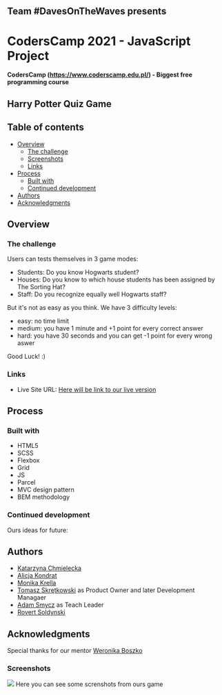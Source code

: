 ## Team #DavesOnTheWaves presents


# CodersCamp 2021 - JavaScript Project
**CodersCamp (https://www.coderscamp.edu.pl/) - Biggest free programming course** 

## Harry Potter Quiz Game

## Table of contents

- [Overview](#overview)
  - [The challenge](#the-challenge)
  - [Screenshots](#screenshots)
  - [Links](#links)
- [Process](#process)
  - [Built with](#built-with)
  - [Continued development](#continued-development)
- [Authors](#authors)
- [Acknowledgments](#acknowledgments)

## Overview

### The challenge

Users can tests themselves in 3 game modes:

- Students: Do you know Hogwarts student?
- Houses: Do you know to which house students has been assigned by The Sorting Hat? 
- Staff: Do you recognize equally well Hogwarts staff?

But it's not as easy as you think. We have 3 difficulty levels:
- easy: no time limit
- medium: you have 1 minute and +1 point for every correct answer
- hard: you have 30 seconds and you can get -1 point for every wrong aswer

Good Luck! :)

### Links

- Live Site URL: [Here will be link to our live version](https://your-live-site-url.com)

## Process

### Built with

- HTML5
- SCSS
- Flexbox
- Grid
- JS
- Parcel
- MVC design pattern
- BEM methodology


### Continued development

Ours ideas for future:


## Authors

 - [Katarzyna Chmielecka](https://github.com/KatarzynaChmielecka)
 - [Alicja Kondrat](https://github.com/pierwszazlewej)
 - [Monika Krella](https://github.com/MonikaKrella)
 - [Tomasz Skrętkowski](https://github.com/n0macx) as Product Owner and later Development Managaer
 - [Adam Smycz](https://github.com/Smyku6) as Teach Leader
 - [Rovert Soldynski](https://github.com/RobertS-ki) 

## Acknowledgments

Special thanks for our mentor [Weronika Boszko](https://github.com/vieraboschkova)

### Screenshots

![](./screenshot.jpg)
Here you can see some screnshots from ours game
